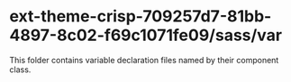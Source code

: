 # ext-theme-crisp-709257d7-81bb-4897-8c02-f69c1071fe09/sass/var

This folder contains variable declaration files named by their component class.

